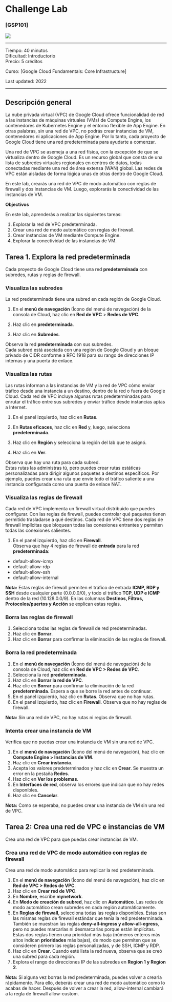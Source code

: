 # Challenge Lab


### [GSP101]

![](https://cdn.qwiklabs.com/GMOHykaqmlTHiqEeQXTySaMXYPHeIvaqa2qHEzw6Occ%3D)

---

Tiempo: 40 minutos<br>
Dificultad: Introductorio<br>
Precio: 5 créditos

Curso: [Google Cloud Fundamentals: Core Infrastructure]<br>

Last updated: 2022  

---

## Descripción general 

La nube privada virtual (VPC) de Google Cloud ofrece funcionalidad de red a las instancias de máquinas virtuales (VMs) de Compute Engine, los contenedores de Kubernetes Engine y el entorno flexible de App Engine. En otras palabras, sin una red de VPC, no podrás crear instancias de VM, contenedores ni aplicaciones de App Engine. Por lo tanto, cada proyecto de Google Cloud tiene una red predeterminada para ayudarte a comenzar.

Una red de VPC se asemeja a una red física, con la excepción de que se virtualiza dentro de Google Cloud. Es un recurso global que consta de una lista de subredes virtuales regionales en centros de datos, todas conectadas mediante una red de área extensa (WAN) global. Las redes de VPC están aisladas de forma lógica unas de otras dentro de Google Cloud.

En este lab, crearás una red de VPC de modo automático con reglas de firewall y dos instancias de VM. Luego, explorarás la conectividad de las instancias de VM.

**Objectivos**

En este lab, aprenderás a realizar las siguientes tareas:

1. Explorar la red de VPC predeterminada.<br/>
2. Crear una red de modo automático con reglas de firewall.<br/>
3. Crear instancias de VM mediante Compute Engine.<br/>
4. Explorar la conectividad de las instancias de VM.<br/>



## Tarea 1. Explora la red predeterminada
Cada proyecto de Google Cloud tiene una red **predeterminada** con subredes, rutas y reglas de firewall.

### Visualiza las subredes

La red predeterminada tiene una subred en cada región de Google Cloud.

1. En el **menú de navegación** (Ícono del menú de navegación) de la consola de Cloud, haz clic en **Red de VPC** > **Redes de VPC**.

2. Haz clic en **predeterminada**.

3. Haz clic en **Subredes**.

Observa la red **predeterminada** con sus subredes.<br>
Cada subred está asociada con una región de Google Cloud y un bloque privado de CIDR conforme a RFC 1918 para su rango de direcciones IP internas y una puerta de enlace.


### Visualiza las rutas

Las rutas informan a las instancias de VM y la red de VPC cómo enviar tráfico desde una instancia a un destino, dentro de la red o fuera de Google Cloud. Cada red de VPC incluye algunas rutas predeterminadas para enrutar el tráfico entre sus subredes y enviar tráfico desde instancias aptas a Internet.

1. En el panel izquierdo, haz clic en **Rutas**.

2. En **Rutas eficaces**, haz clic en **Red** y, luego, selecciona **predeterminada**.

3. Haz clic en **Región** y selecciona la región del lab que te asignó.

4. Haz clic en **Ver**.

Observa que hay una ruta para cada subred.<br>
Estas rutas las administras tú, pero puedes crear rutas estáticas personalizadas para dirigir algunos paquetes a destinos específicos. Por ejemplo, puedes crear una ruta que envíe todo el tráfico saliente a una instancia configurada como una puerta de enlace NAT.


### Visualiza las reglas de firewall

Cada red de VPC implementa un firewall virtual distribuido que puedes configurar. Con las reglas de firewall, puedes controlar qué paquetes tienen permitido trasladarse a qué destinos. Cada red de VPC tiene dos reglas de firewall implícitas que bloquean todas las conexiones entrantes y permiten todas las conexiones salientes.

1. En el panel izquierdo, haz clic en **Firewall**.<br>
Observa que hay 4 reglas de firewall de **entrada** para la red **predeterminada**:

-  default-allow-icmp<br>
-  default-allow-rdp<br>
-  default-allow-ssh<br>
-  default-allow-internal<br>

**Nota:** Estas reglas de firewall permiten el tráfico de entrada **ICMP, RDP y SSH** desde cualquier parte (0.0.0.0/0), y todo el tráfico **TCP, UDP e ICMP** dentro de la red (10.128.0.0/9). En las columnas **Destinos, Filtros, Protocolos/puertos y Acción** se explican estas reglas.

### Borra las reglas de firewall

1. Selecciona todas las reglas de firewall de red predeterminadas.
2. Haz clic en **Borrar**.
3. Haz clic en **Borrar** para confirmar la eliminación de las reglas de firewall.

### Borra la red predeterminada

1. En el **menú de navegación** (Ícono del menú de navegación) de la consola de Cloud, haz clic en **Red de VPC > Redes de VPC**.
2. Selecciona la red **predeterminada**.
3. Haz clic en **Borrar la red de VPC**.
4. Haz clic en **Borrar** para confirmar la eliminación de la red **predeterminada**. Espera a que se borre la red antes de continuar.
5. En el panel izquierdo, haz clic en **Rutas**. Observa que no hay rutas.
6. En el panel izquierdo, haz clic en **Firewall**. Observa que no hay reglas de firewall.

**Nota:** Sin una red de VPC, no hay rutas ni reglas de firewall.

### Intenta crear una instancia de VM
Verifica que no puedas crear una instancia de VM sin una red de VPC.

1. En el **menú de navegación** (Ícono del menú de navegación), haz clic en **Compute Engine > Instancias de VM**.
2. Haz clic en **Crear instancia**.
3. Acepta los valores predeterminados y haz clic en **Crear**. Se muestra un error en la pestaña **Redes**.
4. Haz clic en **Ver los problemas**.
5. En **Interfaces de red**, observa los errores que indican que no hay redes disponibles.
6. Haz clic en **Cancelar**.

**Nota:** Como se esperaba, no puedes crear una instancia de VM sin una red de VPC.


## Tarea 2: Crea una red de VPC e instancias de VM
Crea una red de VPC para que puedas crear instancias de VM.

### Crea una red de VPC de modo automático con reglas de firewall

Crea una red de modo automático para replicar la red predeterminada.

1. En el **menú de navegación** (Ícono del menú de navegación), haz clic en **Red de VPC > Redes de VPC**.
2. Haz clic en **Crear red de VPC**.
3. En **Nombre**, escribe **mynetwork**.
4. En **Modo de creación de subred**, haz clic en **Automático**. Las redes de modo automático crean subredes en cada región automáticamente.
5. En **Reglas de firewall**, selecciona todas las reglas disponibles. Estas son las mismas reglas de firewall estándar que tenía la red predeterminada. También se muestran las reglas **deny-all-ingress y allow-all-egress**, pero no puedes marcarlas ni desmarcarlas porque están implícitas. Estas dos reglas tienen una prioridad más baja (números enteros más altos indican **prioridades** más bajas), de modo que permiten que se consideren primero las reglas personalizadas, y de SSH, ICMP y RDP.
6. Haz clic en **Crear**. Cuando esté lista la red nueva, observa que se creó una subred para cada región.
7. Explora el rango de direcciones IP de las subredes en **Region 1 y Region 2**.

**Nota:** Si alguna vez borras la red predeterminada, puedes volver a crearla rápidamente. Para ello, deberás crear una red de modo automático como lo acabas de hacer. Después de volver a crear la red, allow-internal cambiará a la regla de firewall allow-custom.


